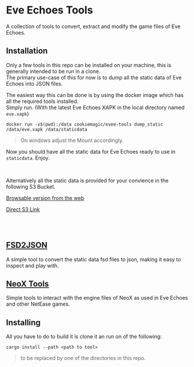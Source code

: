 <!-- omit in TOC -->

# Eve Echoes Tools

A collection of tools to convert, extract and modify the game files of Eve Echoes.

## Installation

Only a few tools in this repo can be installed on your machine, this is generally intended to be run in a clone.</br>
The primary use-case of this for now is to dump all the static data of Eve Echoes into JSON files.

The easiest way this can be done is by using the docker image which has all the required tools installed.</br>
Simply run. (With the latest Eve Echoes XAPK in the local directory named `eve.xapk`)

```
docker run -v$(pwd):/data cookiemagic/evee-tools dump_static /data/eve.xapk /data/staticdata
```

> On windows adjust the Mount accordingly.

Now you should have all the static data for Eve Echoes ready to use in `staticdata`. Enjoy.

<br />

Alternatively all the static data is provided for your convience in the following S3 Bucket.

[Browsable version from the web](http://eve-echoes-data.s3-website.eu-central-1.amazonaws.com/)

[Direct S3 Link](https://s3-eu-central-1.amazonaws.com/eve-echoes-data)

<br />
<br />

## [FSD2JSON](fsd2json)

A simple tool to convert the static data fsd files to json, making it easy to inspect and play with.

## [NeoX Tools](https://github.com/xforce/neox-tools)

Simple tools to interact with the engine files of NeoX as used in Eve Echoes and other NetEase games.

## Installing

All you have to do to build it is clone it an run on of the following:

```
cargo install --path <path to tool>
```

> <Path to tool> to be replaced by one of the directories in this repo.
